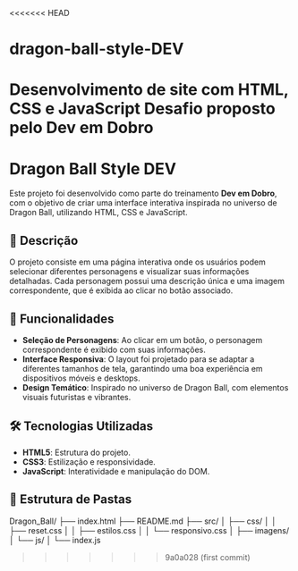 <<<<<<< HEAD
# dragon-ball-style-DEV
Desenvolvimento de site com HTML, CSS e JavaScript Desafio proposto pelo Dev em Dobro
=======
# Dragon Ball Style DEV

Este projeto foi desenvolvido como parte do treinamento **Dev em Dobro**, com o objetivo de criar uma interface interativa inspirada no universo de Dragon Ball, utilizando HTML, CSS e JavaScript.

## 📖 Descrição

O projeto consiste em uma página interativa onde os usuários podem selecionar diferentes personagens e visualizar suas informações detalhadas. Cada personagem possui uma descrição única e uma imagem correspondente, que é exibida ao clicar no botão associado.

## 🚀 Funcionalidades

- **Seleção de Personagens**: Ao clicar em um botão, o personagem correspondente é exibido com suas informações.
- **Interface Responsiva**: O layout foi projetado para se adaptar a diferentes tamanhos de tela, garantindo uma boa experiência em dispositivos móveis e desktops.
- **Design Temático**: Inspirado no universo de Dragon Ball, com elementos visuais futuristas e vibrantes.

## 🛠️ Tecnologias Utilizadas

- **HTML5**: Estrutura do projeto.
- **CSS3**: Estilização e responsividade.
- **JavaScript**: Interatividade e manipulação do DOM.

## 📂 Estrutura de Pastas
Dragon_Ball/
├── index.html 
├── README.md ├── src/ │ 
├── css/ │ │ ├── reset.css │ │ ├── estilos.css │ │ └── responsivo.css │ ├── imagens/ │ └── js/ │ └── index.js
>>>>>>> 9a0a028 (first commit)
